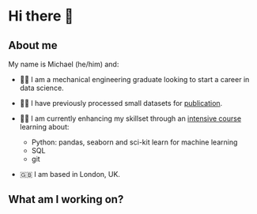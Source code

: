 # Hi there 👋

## About me
My name is Michael (he/him) and:
- :man_student: I am a mechanical engineering graduate looking to start a career in data science.
- :man_scientist: I have previously processed small datasets for [publication](https://doi.org/10.1016/j.ijfatigue.2017.07.009).
- :man_technologist: I am currently enhancing my skillset through an [intensive course](https://skills.cogrammar.com/) learning about:
  - Python: pandas, seaborn and sci-kit learn for machine learning
  - SQL
  - git

- :uk: I am based in London, UK.

## What am I working on?

<!--
**michaelagiles/michaelagiles** is a ✨ _special_ ✨ repository because its `README.md` (this file) appears on your GitHub profile.

Here are some ideas to get you started:

- 🔭 I’m currently working on ...
- 🌱 I’m currently learning ...
- 👯 I’m looking to collaborate on ...
- 🤔 I’m looking for help with ...
- 💬 Ask me about ...
- 📫 How to reach me: ...
- 😄 Pronouns: ...
- ⚡ Fun fact: ...
-->
